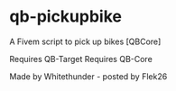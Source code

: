 # qb-pickupbike
A Fivem script to pick up bikes [QBCore]

Requires QB-Target
Requires QB-Core

Made by Whitethunder - posted by Flek26
